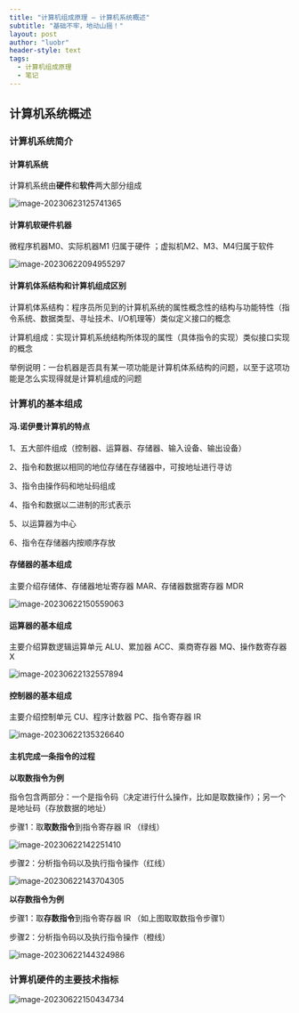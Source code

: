 ```yaml
---
title: "计算机组成原理 — 计算机系统概述"
subtitle: "基础不牢，地动山摇！"
layout: post
author: "luobr"
header-style: text
tags:
  - 计算机组成原理
  - 笔记
---
```



## 计算机系统概述

### 计算机系统简介

#### 计算机系统

计算机系统由**硬件**和**软件**两大部分组成

![image-20230623125741365](https://use-typora.oss-cn-hangzhou.aliyuncs.com/image-20230623125741365.png)

#### 计算机软硬件机器

微程序机器M0、实际机器M1 归属于硬件 ；虚拟机M2、M3、M4归属于软件

![image-20230622094955297](https://use-typora.oss-cn-hangzhou.aliyuncs.com/image-20230622094955297.png) 

#### 计算机体系结构和计算机组成区别

计算机体系结构：程序员所见到的计算机系统的属性概念性的结构与功能特性（指令系统、数据类型、寻址技术、I/O机理等）类似定义接口的概念

计算机组成：实现计算机系统结构所体现的属性（具体指令的实现）类似接口实现的概念

举例说明：一台机器是否具有某一项功能是计算机体系结构的问题，以至于这项功能是怎么实现得就是计算机组成的问题



### 计算机的基本组成

#### 冯.诺伊曼计算机的特点

1、五大部件组成（控制器、运算器、存储器、输入设备、输出设备）

2、指令和数据以相同的地位存储在存储器中，可按地址进行寻访

3、指令由操作码和地址码组成

4、指令和数据以二进制的形式表示

5、以运算器为中心

6、指令在存储器内按顺序存放

#### 存储器的基本组成

主要介绍存储体、存储器地址寄存器 MAR、存储器数据寄存器 MDR

![image-20230622150559063](https://use-typora.oss-cn-hangzhou.aliyuncs.com/image-20230622150559063.png) 

#### 运算器的基本组成

主要介绍算数逻辑运算单元 ALU、累加器 ACC、乘商寄存器 MQ、操作数寄存器 X

![image-20230622132557894](https://use-typora.oss-cn-hangzhou.aliyuncs.com/image-20230622132557894.png) 

#### 控制器的基本组成

主要介绍控制单元 CU、程序计数器 PC、指令寄存器 IR

![image-20230622135326640](https://use-typora.oss-cn-hangzhou.aliyuncs.com/image-20230622135326640.png)

#### 主机完成一条指令的过程

**以取数指令为例**

指令包含两部分：一个是指令码（决定进行什么操作，比如是取数操作）；另一个是地址码（存放数据的地址）

步骤1：取**取数指令**到指令寄存器 IR （绿线）

![image-20230622142251410](https://use-typora.oss-cn-hangzhou.aliyuncs.com/image-20230622142251410.png) 

步骤2：分析指令码以及执行指令操作（红线）

![image-20230622143704305](https://use-typora.oss-cn-hangzhou.aliyuncs.com/image-20230622143704305.png) 

**以存数指令为例**

步骤1：取**存数指令**到指令寄存器 IR （如上图取取数指令步骤1）

步骤2：分析指令码以及执行指令操作（橙线）

![image-20230622144324986](https://use-typora.oss-cn-hangzhou.aliyuncs.com/image-20230622144324986.png) 



### 计算机硬件的主要技术指标

![image-20230622150434734](https://use-typora.oss-cn-hangzhou.aliyuncs.com/image-20230622150434734.png)

